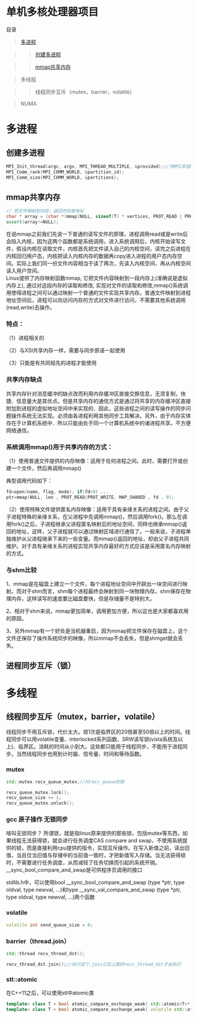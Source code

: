 # 单机多核处理器项目

目录

> [多进程](https://github.com/care101/Interview/new/master#%E5%A4%9A%E8%BF%9B%E7%A8%8B)

>> [创建多进程](https://github.com/care101/Interview/new/master#%E5%88%9B%E5%BB%BA%E5%A4%9A%E8%BF%9B%E7%A8%8B)

>> [mmap共享内存](https://github.com/care101/Interview/new/master#mmap%E5%85%B1%E4%BA%AB%E5%86%85%E5%AD%98)

> 多线程

>> 线程同步互斥（mutex，barrier，volatile）

> NUMA

# 多进程

## 创建多进程

```C++
MPI_Init_thread(argc, argv, MPI_THREAD_MULTIPLE, &provided);//为MPI添加PThread多线程支持
MPI_Comm_rank(MPI_COMM_WORLD, &partition_id);
MPI_Comm_size(MPI_COMM_WORLD, &partitions);
```
## mmap共享内存
```C++
// 把文件映射到内存，返回内存首地址
char * array = (char *)mmap(NULL, sizeof(T) * vertices, PROT_READ | PROT_WRITE, MAP_PRIVATE | MAP_ANONYMOUS, -1, 0);
assert(array!=NULL);
```

在说mmap之前我们先说一下普通的读写文件的原理，进程调用read或是write后会陷入内核，因为这两个函数都是系统调用，进入系统调用后，内核开始读写文件，假设内核在读取文件，内核首先把文件读入自己的内核空间，读完之后进程在内核回归用户态，内核把读入内核内存的数据再copy进入进程的用户态内存空间。实际上我们同一份文件内容相当于读了两次，先读入内核空间，再从内核空间读入用户空间。
　	
Linux提供了内存映射函数mmap, 它把文件内容映射到一段内存上(准确说是虚拟内存上), 通过对这段内存的读取和修改, 实现对文件的读取和修改,mmap()系统调用使得进程之间可以通过映射一个普通的文件实现共享内存。普通文件映射到进程地址空间后，进程可以向访问内存的方式对文件进行访问，不需要其他系统调用(read,write)去操作。

### 特点：

（1）进程相关的

（2）与XSI共享内存一样，需要与同步原语一起使用

（3）只能是有共同祖先的进程才能使用

### 共享内存缺点

共享内存针对消息缓冲的缺点改而利用内存缓冲区直接交换信息，无须复制，快捷、信息量大是其优点。但是共享内存的通信方式是通过将共享的内存缓冲区直接附加到进程的虚拟地址空间中来实现的．因此，这些进程之间的读写操作的同步问题操作系统无法实现。必须由各进程利用其他同步工具解决。另外，由于内存实体存在于计算机系统中．所以只能由处于同一个计算机系统中的诸进程共享。不方便网络通信。

### 系统调用mmap()用于共享内存的方式：

（1）使用普通文件提供的内存映像：适用于任何进程之间。此时，需要打开或创建一个文件，然后再调用mmap()

典型调用代码如下：
```C++
fd=open(name, flag, mode); if(fd<0) ...
ptr=mmap(NULL, len , PROT_READ|PROT_WRITE, MAP_SHARED , fd , 0);
```
（2）使用特殊文件提供匿名内存映像：适用于具有亲缘关系的进程之间。由于父子进程特殊的亲缘关系，在父进程中先调用mmap()，然后调用fork()。那么在调用fork()之后，子进程继承父进程匿名映射后的地址空间，同样也继承mmap()返回的地址，这样，父子进程就可以通过映射区域进行通信了。一般来说，子进程单独维护从父进程继承下来的一些变量。而mmap()返回的地址，却由父子进程共同维护。对于具有亲缘关系的进程实现共享内存最好的方式应该是采用匿名内存映射的方式。 

### 与shm比较

1、mmap是在磁盘上建立一个文件，每个进程地址空间中开辟出一块空间进行映射。而对于shm而言，shm每个进程最终会映射到同一块物理内存。shm保存在物理内存，这样读写的速度要比磁盘要快，但是存储量不是特别大。

2、相对于shm来说，mmap更加简单，调用更加方便，所以这也是大家都喜欢用的原因。

3、另外mmap有一个好处是当机器重启，因为mmap把文件保存在磁盘上，这个文件还保存了操作系统同步的映像，所以mmap不会丢失，但是shmget就会丢失。

## 进程同步互斥（锁）

# 多线程

## 线程同步互斥（mutex，barrier，volatile）

线程同步不用互斥锁，代价太大。锁1次是临界区的20倍甚至50倍以上的时间。线程同步可以用volatile变量、interlocked系列函数、SRW读写锁(vista系统及以上)、临界区。消耗的时间从小到大。这些都只能用于线程同步，不能用于进程同步。当然线程同步也用到计时器、信号量、时间和等待函数。

### mutex
```C++
std::mutex recv_queue_mutex;//对recv_queue的锁
```
```C++
recv_queue_mutex.lock();
recv_queue_size += 1;
recv_queue_mutex.unlock();
```

### gcc 原子操作 无锁同步

啥叫无锁同步？ 所谓锁，就是指linux原来提供的那些锁，包括mutex等东西，如果线程无法获得锁，就会进行任务调度CAS compare and swap，不使用系统提供的锁，而是直接利用cpu提供的指令，实现互斥操作。在写入新值之前，读出旧值，当且仅当旧值与存储中的当前值一致时，才把新值写入存储。当无法获得锁时，不需要进行任务调度，从而减轻了任务切换而引起的系统开销。__sync_bool_compare_and_swap是可供程序员调用的接口

stdlib.h中，可以使用bool __sync_bool_compare_and_swap (type *ptr, type oldval, type newval, ...)和type __sync_val_compare_and_swap (type *ptr, type oldval, type newval, ...)两个函数

### volatile
```C++
volatile int send_queue_size = 0;
```

### barrier（thread.join）
```C++
std::thread recv_thread_dst();
```
```C++
recv_thread_dst.join();//执行这个.join之后上面的recv_thread_dst才会执行
```

### stl::atomic

在C++11之后，可以使用stl中atomic类

```C++
template< class T > bool atomic_compare_exchange_weak( std::atomic<T>* obj,T* expected, T desired ); 
template< class T > bool atomic_compare_exchange_weak( volatile std::atomic<T>* obj,T* expected, T desired );
```

